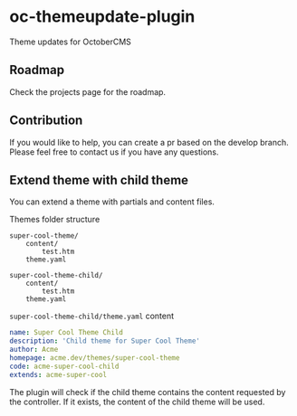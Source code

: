 # oc-themeupdate-plugin
Theme updates for OctoberCMS

## Roadmap
Check the projects page for the roadmap.

## Contribution
If you would like to help, you can create a pr based on the develop branch. Please feel free to contact us if you have any questions.

## Extend theme with child theme
You can extend a theme with partials and content files.

Themes folder structure
```
super-cool-theme/
    content/
        test.htm
    theme.yaml

super-cool-theme-child/
    content/
        test.htm
    theme.yaml
```

`super-cool-theme-child/theme.yaml` content
``` yaml
name: Super Cool Theme Child
description: 'Child theme for Super Cool Theme'
author: Acme
homepage: acme.dev/themes/super-cool-theme
code: acme-super-cool-child
extends: acme-super-cool
```

The plugin will check if the child theme contains the content requested by the controller. If it exists, the content of the child theme will be used.
